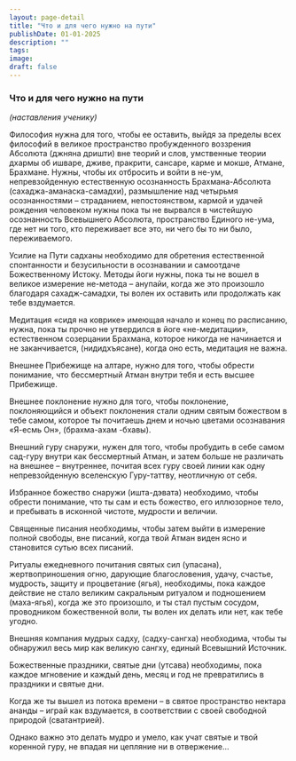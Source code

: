 ```yaml
---
layout: page-detail
title: "Что и для чего нужно на пути"
publishDate: 01-01-2025
description: ""
tags:
image:
draft: false
---
```


### Что и для чего нужно на пути

_(наставления ученику)_

Философия нужна для того, чтобы ее оставить, выйдя за пределы всех философий в великое пространство пробужденного воззрения Абсолюта (джняна дришти) вне теорий и слов, умственные теории дхармы об ишваре, дживе, пракрити, сансаре, карме и мокше, Атмане, Брахмане. Нужны, чтобы их отбросить и войти в не-ум, непревзойденную естественную осознанность Брахмана-Абсолюта (сахаджа-аманаска-самадхи), размышление над четырьмя осознанностями – страданием, непостоянством, кармой и удачей рождения человеком нужны пока ты не вырвался в чистейшую осознанность Всевышнего Абсолюта, пространство Единого не-ума, где нет ни того, кто переживает все это, ни чего бы то ни было, переживаемого. 

Усилие на Пути садханы необходимо для обретения естественной спонтанности и безусильности в осознавании и самоотдаче Божественному Истоку. Методы йоги нужны, пока ты не вошел в великое измерение не-метода – анупайи, когда же это произошло благодаря сахадж-самадхи, ты волен их оставить или продолжать как тебе вздумается.

Медитация «сидя на коврике» имеющая начало и конец по расписанию, нужна, пока ты прочно не утвердился в йоге «не-медитации», естественном созерцании Брахмана, которое никогда не начинается и не заканчивается, (нидидхъясане), когда оно есть, медитация не важна.

Внешнее Прибежище на алтаре, нужно для того, чтобы обрести понимание, что бессмертный Атман внутри тебя и есть высшее Прибежище.

Внешнее поклонение нужно для того, чтобы поклонение, поклоняющийся и объект поклонения стали одним святым божеством в тебе самом, которое ты почитаешь днем и ночью цветами осознавания «Я-есмь Он», (брахма-ахам -бхавы).

Внешний гуру снаружи, нужен для того, чтобы пробудить в себе самом сад-гуру внутри как бессмертный Атман, и затем больше не различать на внешнее – внутреннее, почитая всех гуру своей линии как одну непревзойденную вселенскую Гуру-таттву, неотличную от себя.

Избранное божество снаружи (ишта-дэвата) необходимо, чтобы обрести понимание, что ты сам и есть божество, его иллюзорное тело, и пребывать в исконной чистоте, мудрости и величии.

Священные писания необходимы, чтобы затем выйти в измерение полной свободы, вне писаний, когда твой Атман виден ясно и становится сутью всех писаний.

Ритуалы ежедневного почитания святых сил (упасана), жертвоприношения огню, дарующие благословения, удачу, счастье, мудрость, защиту и процветание (ягья), необходимы, пока каждое действие не стало великим сакральным ритуалом и подношением (маха-ягья), когда же это произошло, и ты стал пустым сосудом, проводником божественной воли, ты волен их делать или нет, как тебе угодно.

Внешняя компания мудрых садху, (садху-сангха) необходима, чтобы ты обнаружил весь мир как великую сангху, единый Всевышний Источник.

Божественные праздники, святые дни (утсава) необходимы, пока каждое мгновение и каждый день, месяц и год не превратились в праздники и святые дни.

Когда же ты вышел из потока времени – в святое пространство нектара ананды – играй как вздумается, в соответствии с своей свободной природой (сватантрией). 

Однако важно это делать мудро и умело, как учат святые и твой коренной гуру, не впадая ни цепляние ни в отвержение...
  
  
